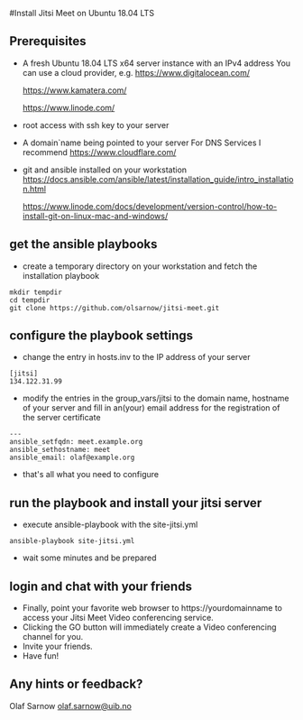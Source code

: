 #Install Jitsi Meet on Ubuntu 18.04 LTS

## Prerequisites
* A fresh Ubuntu 18.04 LTS x64 server instance with an IPv4 address
   You can use a cloud provider, e.g.
   https://www.digitalocean.com/

   https://www.kamatera.com/

   https://www.linode.com/

* root access with ssh key to your server
* A domain`name  being pointed to your server 
   For DNS Services I recommend https://www.cloudflare.com/
* git and ansible installed on your workstation
   https://docs.ansible.com/ansible/latest/installation_guide/intro_installation.html

   https://www.linode.com/docs/development/version-control/how-to-install-git-on-linux-mac-and-windows/

## get the ansible playbooks
* create a temporary directory on your workstation and fetch the installation playbook

```commandline
mkdir tempdir
cd tempdir
git clone https://github.com/olsarnow/jitsi-meet.git
```

## configure the playbook settings
* change the entry in hosts.inv to the IP address of your server

``` cat hosts.inv
[jitsi]
134.122.31.99
```

* modify the entries in the group_vars/jitsi to the domain name, hostname of your server and fill in an(your) email address for the registration of the server certificate

``` cat group_vars/jitsi
---
ansible_setfqdn: meet.example.org
ansible_sethostname: meet
ansible_email: olaf@example.org
```

* that's all what you need to configure

## run the playbook and install your jitsi server

* execute ansible-playbook with the site-jitsi.yml 

``` commandline
ansible-playbook site-jitsi.yml
```

* wait some minutes and be prepared

## login and chat with your friends

* Finally, point your favorite web browser to https://yourdomainname to access your Jitsi Meet Video conferencing service.
* Clicking the GO button will immediately create a Video conferencing channel for you.
* Invite your friends.
* Have fun!

## Any hints or feedback?

Olaf Sarnow <olaf.sarnow@uib.no>
